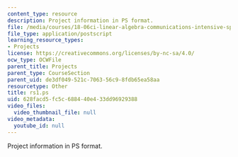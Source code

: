 ```yaml
---
content_type: resource
description: Project information in PS format.
file: /media/courses/18-06ci-linear-algebra-communications-intensive-spring-2004/628facd5fc5c688440e433dd96929388_rs1.ps
file_type: application/postscript
learning_resource_types:
- Projects
license: https://creativecommons.org/licenses/by-nc-sa/4.0/
ocw_type: OCWFile
parent_title: Projects
parent_type: CourseSection
parent_uid: de3df049-521c-7063-56c9-8fdb65ea58aa
resourcetype: Other
title: rs1.ps
uid: 628facd5-fc5c-6884-40e4-33dd96929388
video_files:
  video_thumbnail_file: null
video_metadata:
  youtube_id: null
---
```

Project information in PS format.